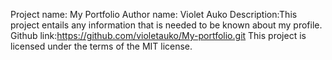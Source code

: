 Project name: My Portfolio
Author name: Violet Auko
Description:This project entails any information that is needed to be known about my profile.
Github link:https://github.com/violetauko/My-portfolio.git
This project is licensed under the terms of the MIT license.